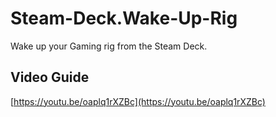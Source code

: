 # Steam-Deck.Wake-Up-Rig

Wake up your Gaming rig from the Steam Deck.

## Video Guide

[https://youtu.be/oaplq1rXZBc](https://youtu.be/oaplq1rXZBc)
